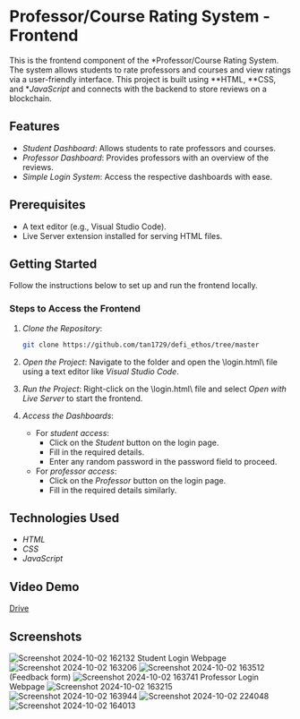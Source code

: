 # Professor/Course Rating System - Frontend

This is the frontend component of the *Professor/Course Rating System. The system allows students to rate professors and courses and view ratings via a user-friendly interface. This project is built using **HTML, **CSS, and **JavaScript* and connects with the backend to store reviews on a blockchain.

## Features
- *Student Dashboard*: Allows students to rate professors and courses.
- *Professor Dashboard*: Provides professors with an overview of the reviews.
- *Simple Login System*: Access the respective dashboards with ease.

## Prerequisites
- A text editor (e.g., Visual Studio Code).
- Live Server extension installed for serving HTML files.

## Getting Started
Follow the instructions below to set up and run the frontend locally.

### Steps to Access the Frontend
1. *Clone the Repository*:
   ```bash
   git clone https://github.com/tan1729/defi_ethos/tree/master
   ```
2. *Open the Project*: Navigate to the folder and open the \login.html\ file using a text editor like *Visual Studio Code*.

3. *Run the Project*: Right-click on the \login.html\ file and select *Open with Live Server* to start the frontend.

4. *Access the Dashboards*:
   - For *student access*:
     - Click on the *Student* button on the login page.
     - Fill in the required details.
     - Enter any random password in the password field to proceed.
   - For *professor access*:
     - Click on the *Professor* button on the login page.
     - Fill in the required details similarly.

## Technologies Used
- *HTML*
- *CSS*
- *JavaScript*

## Video Demo
[Drive](https://drive.google.com/file/d/1H86kzRVaT_QSt3xr0lQhMfWIOx2YmiCN/view?usp=sharing)

## Screenshots
![Screenshot 2024-10-02 162132](https://github.com/user-attachments/assets/e122445d-ba09-4d92-9411-9bb85104b0de)
Student Login Webpage
![Screenshot 2024-10-02 163206](https://github.com/user-attachments/assets/6caf59b1-c6d1-459b-a834-f481fe0ee24e)
![Screenshot 2024-10-02 163512](https://github.com/user-attachments/assets/f6b8d8ac-b325-47ae-be8b-1c457f51d0bd)
(Feedback form)
![Screenshot 2024-10-02 163741](https://github.com/user-attachments/assets/91f4bfd2-0719-43de-aa0a-5c5e88e005df)
Professor Login Webpage
![Screenshot 2024-10-02 163215](https://github.com/user-attachments/assets/057f5b2e-57d1-46ba-b630-6a99d6dfdaa9)
![Screenshot 2024-10-02 163944](https://github.com/user-attachments/assets/95a740ff-0a92-4cfb-8671-7e014af2cf73)
![Screenshot 2024-10-02 224048](https://github.com/user-attachments/assets/5bd176a9-471b-40bd-b2f3-331f6e585409)
![Screenshot 2024-10-02 164013](https://github.com/user-attachments/assets/4aff9785-7a65-4b70-9e45-66970a1d77ed)








